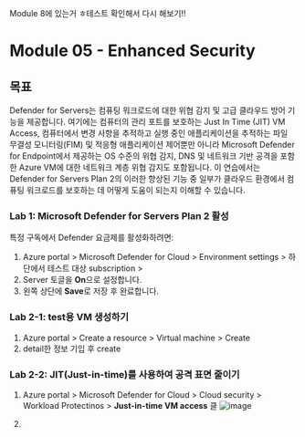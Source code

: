 Module 8에 있는거 ㅎ테스트 확인해서 다시 해보기!! 


# Module 05 - Enhanced Security

## 목표
Defender for Servers는 컴퓨팅 워크로드에 대한 위협 감지 및 고급 클라우드 방어 기능을 제공합니다. 여기에는 컴퓨터의 관리 포트를 보호하는 Just In Time (JIT) VM Access, 컴퓨터에서 변경 사항을 추적하고 실행 중인 애플리케이션을 추적하는 파일 무결성 모니터링(FIM) 및 적응형 애플리케이션 제어뿐만 아니라 Microsoft Defender for Endpoint에서 제공하는 OS 수준의 위협 감지, DNS 및 네트워크 기반 공격을 포함한 Azure VM에 대한 네트워크 계층 위협 감지도 포함됩니다. 이 연습에서는 Defender for Servers Plan 2의 이러한 향상된 기능 중 일부가 클라우드 환경에서 컴퓨팅 워크로드를 보호하는 데 어떻게 도움이 되는지 이해할 수 있습니다.

### Lab 1: Microsoft Defender for Servers Plan 2 활성
특정 구독에서 Defender 요금제를 활성화하려면:
1.	Azure portal > Microsoft Defender for Cloud > Environment settings > 하단에서 테스트 대상 subscription > 
2.  Server 토글을 **On**으로 설정합니다. 
3.	왼쪽 상단에 **Save**로 저장 후 완료합니다.

### Lab 2-1: test용 VM 생성하기 
1.	Azure portal > Create a resource > Virtual machine > Create
2.	detail한 정보 기입 후 create 

### Lab 2-2: JIT(Just-in-time)를 사용하여 공격 표면 줄이기
1.	Azure portal > Microsoft Defender for Cloud > Cloud security > Workload Protectinos > **Just-in-time VM access** 클
![image](https://github.com/user-attachments/assets/1807135f-537a-4a02-86cf-fdf0e09b2756)

2. 
